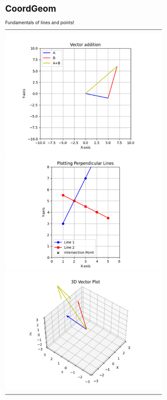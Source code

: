 # CoordGeom
 Fundamentals of lines and points!
 
 *****************************************************************************
 
 ![Vector Addition 2D](pic/VecAdd.png)
 ![Intersection of Two Line 2D](pic/LineIntersec.png)
 ![Vector Addition 3D](pic/Vec3D.png)
 
 *****************************************************************************
